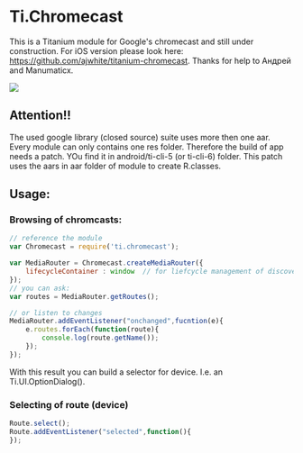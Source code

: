 # Ti.Chromecast
This is a Titanium module for Google's chromecast and still under construction. For iOS version please look here: https://github.com/ajwhite/titanium-chromecast. Thanks for help to Андрей and Manumaticx.

![](https://avatars0.githubusercontent.com/u/4933765?v=3&s=200)

## Attention!!

The used google library (closed source) suite uses more then one aar. Every module can only contains one res folder. Therefore the build of app needs a patch. YOu find it in android/ti-cli-5  (or ti-cli-6) folder. This patch uses the aars in aar folder of module to create R.classes.

## Usage:

### Browsing of chromcasts:
```javascript
// reference the module
var Chromecast = require('ti.chromecast');

var MediaRouter = Chromecast.createMediaRouter({
    lifecycleContainer : window  // for liefcycle management of discoverer
});
// you can ask:
var routes = MediaRouter.getRoutes();

// or listen to changes
MediaRouter.addEventListener("onchanged",fucntion(e){
    e.routes.forEach(function(route){
        console.log(route.getName());
    });
});
```
With this result you can build a selector for device. I.e. an Ti.UI.OptionDialog().

### Selecting of route (device)

```javascript
Route.select();
Route.addEventListener("selected",function(){
});
```
